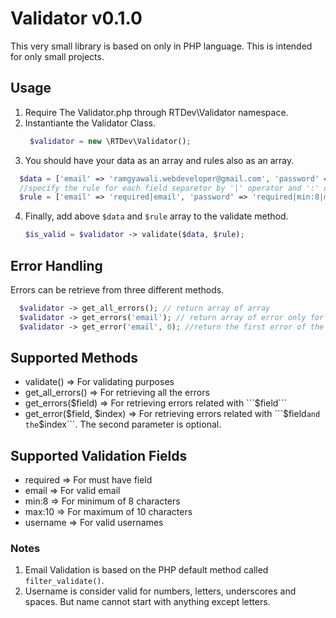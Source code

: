 # Validator **v0.1.0**

This very small library is based on only in PHP language. This is intended for only small projects.

## Usage

1. Require The Validator.php through RTDev\Validator namespace.
2. Instantiante the Validator Class.
   ```php
    $validator = new \RTDev\Validator();
   ```
3. You should have your data as an array and rules also as an array.
  ```php
    $data = ['email' => 'ramgyawali.webdeveloper@gmail.com', 'password' => 'lorem ipsum'];
    //specify the rule for each field separetor by '|' operator and ':' operator
    $rule = ['email' => 'required|email', 'password' => 'required|min:8|max:15'];
  ```
 4. Finally, add above ```$data``` and ```$rule``` array to the validate method.
    ```php
    $is_valid = $validator -> validate($data, $rule);
    ```
    
## Error Handling
  Errors can be retrieve from three different methods.
  ```php
    $validator -> get_all_errors(); // return array of array
    $validator -> get_errors('email'); // return array of error only for email field
    $validator -> get_error('email', 0); //return the first error of the field email
  ```
## Supported Methods
  - validate() => For validating purposes
  - get_all_errors() => For retrieving all the errors
  - get_errors($field) => For retrieving errors related with ```$field```
  - get_error($field, $index) => For retrieving errors related with ```$field``` and the ```$index```. The second parameter is optional.
  
## Supported Validation Fields
  - required => For must have field
  - email => For valid email
  - min:8 => For minimum of 8 characters
  - max:10 => For maximum of 10 characters
  - username => For valid usernames

### Notes
  1. Email Validation is based on the PHP default method called ```filter_validate()```.
  2. Username is consider valid for numbers, letters, underscores and spaces. But name cannot start with anything except letters.

